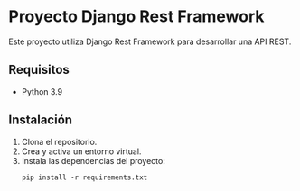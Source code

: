 # Proyecto Django Rest Framework

Este proyecto utiliza Django Rest Framework para desarrollar una API REST.

## Requisitos

- Python 3.9

## Instalación

1. Clona el repositorio.
2. Crea y activa un entorno virtual.
3. Instala las dependencias del proyecto:
   ```shell
   pip install -r requirements.txt
